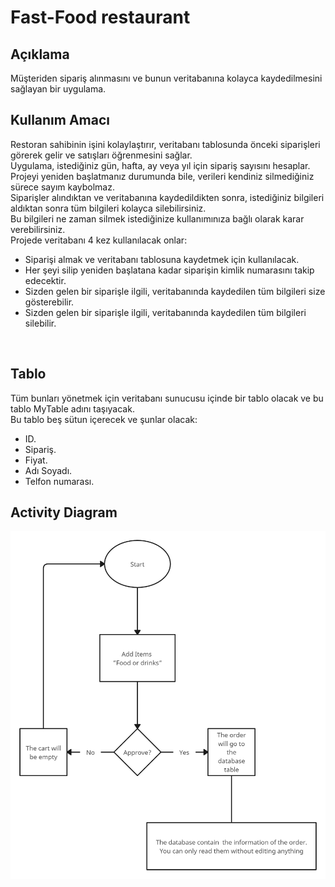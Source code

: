 # Fast-Food restaurant

## Açıklama
Müşteriden sipariş alınmasını ve bunun veritabanına kolayca kaydedilmesini sağlayan bir uygulama.
<br>

## Kullanım Amacı
Restoran sahibinin işini kolaylaştırır, veritabanı tablosunda önceki siparişleri görerek gelir ve satışları öğrenmesini sağlar.
<br>
Uygulama, istediğiniz gün, hafta, ay veya yıl için sipariş sayısını hesaplar. Projeyi yeniden başlatmanız durumunda bile, verileri kendiniz silmediğiniz sürece sayım kaybolmaz.
<br>
Siparişler alındıktan ve veritabanına kaydedildikten sonra, istediğiniz bilgileri aldıktan sonra tüm bilgileri kolayca silebilirsiniz.
<br>
Bu bilgileri ne zaman silmek istediğinize kullanımınıza bağlı olarak karar verebilirsiniz.
<br>
Projede veritabanı 4 kez kullanılacak onlar:
<br>
* Siparişi almak ve veritabanı tablosuna kaydetmek için kullanılacak.
* Her şeyi silip yeniden başlatana kadar siparişin kimlik numarasını takip edecektir.
* Sizden gelen bir siparişle ilgili, veritabanında kaydedilen tüm bilgileri size gösterebilir.
* Sizden gelen bir siparişle ilgili, veritabanında kaydedilen tüm bilgileri silebilir.
<br>

## Tablo
Tüm bunları yönetmek için veritabanı sunucusu içinde bir tablo olacak ve bu tablo MyTable adını taşıyacak.
<br>
Bu tablo beş sütun içerecek ve şunlar olacak:
* ID.
* Sipariş.
* Fiyat.
* Adı Soyadı.
* Telfon numarası.
## Activity Diagram

![usecase](./photos/Simple%20dig.png)
